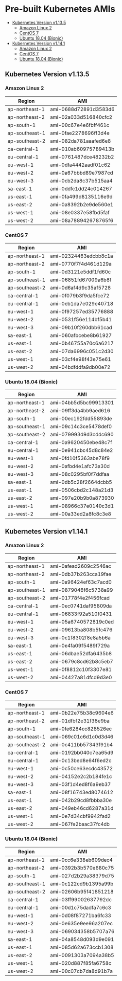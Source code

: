 # Pre-built Kubernetes AMIs  <!-- omit in toc -->

<!-- Below is generated using VSCode yzhang.markdown-all-in-one >

<!-- TOC -->

- [Kubernetes Version v1.13.5](#kubernetes-version-v1135)
  - [Amazon Linux 2](#amazon-linux-2)
  - [CentOS 7](#centos-7)
  - [Ubuntu 18.04 (Bionic)](#ubuntu-1804-bionic)
- [Kubernetes Version v1.14.1](#kubernetes-version-v1141)
  - [Amazon Linux 2](#amazon-linux-2-1)
  - [CentOS 7](#centos-7-1)
  - [Ubuntu 18.04 (Bionic)](#ubuntu-1804-bionic-1)

<!-- TOC -->

## Kubernetes Version v1.13.5

### Amazon Linux 2

| Region         | AMI                   |
| -------------- | --------------------- |
| ap-northeast-1 | ami-0688d72891d3583d6 |
| ap-northeast-2 | ami-02a033d516840cfc2 |
| ap-south-1     | ami-00c67e4e6fbff461c |
| ap-southeast-1 | ami-0fae2278696ff3d4e |
| ap-southeast-2 | ami-082da781aaafed6e8 |
| ca-central-1   | ami-010ab60975789413b |
| eu-central-1   | ami-0761487dce48232b2 |
| eu-west-1      | ami-0dfa4442aadf01c62 |
| eu-west-2      | ami-0a67bbbd89e7987cd |
| eu-west-3      | ami-0cb2da8c37b515aa4 |
| sa-east-1      | ami-0ddfc1dd24c014267 |
| us-east-1      | ami-0fa499d8135116e9d |
| us-east-2      | ami-0a8392b2e9de560e1 |
| us-west-1      | ami-08e0337e58fbd5faf |
| us-west-2      | ami-08a788942678765f6 |

### CentOS 7

| Region         | AMI                   |
| -------------- | --------------------- |
| ap-northeast-1 | ami-02324463edcbb8c1a |
| ap-northeast-2 | ami-0770f7f4d461d129a |
| ap-south-1     | ami-0d3121e5ddf1fd60c |
| ap-southeast-1 | ami-06851fd67009a6b8f |
| ap-southeast-2 | ami-0d6af4d9c35af5728 |
| ca-central-1   | ami-0f079b3f9da5fce72 |
| eu-central-1   | ami-0eb1da7e029e40718 |
| eu-west-1      | ami-0f97257ed35776888 |
| eu-west-2      | ami-0531f56e114bf5b41 |
| eu-west-3      | ami-09b10f260dbb61cad |
| sa-east-1      | ami-060afbcebe8b61927 |
| us-east-1      | ami-0b46755a70c6a6217 |
| us-east-2      | ami-07da6996c051c2d30 |
| us-west-1      | ami-03cf4e98f43e75e61 |
| us-west-2      | ami-04bdfddfa9db00e72 |

### Ubuntu 18.04 (Bionic)

| Region         | AMI                   |
| -------------- | --------------------- |
| ap-northeast-1 | ami-04bb5d5bc99913301 |
| ap-northeast-2 | ami-09ff3da4bb9aed616 |
| ap-south-1     | ami-00ec192fdd55893de |
| ap-southeast-1 | ami-09c14c3ce5478def0 |
| ap-southeast-2 | ami-079993d9d3cddc690 |
| ca-central-1   | ami-0a9620450ebe48c7f |
| eu-central-1   | ami-0e941cbc45d8c84e2 |
| eu-west-1      | ami-0fd10f5363abe78f9 |
| eu-west-2      | ami-0afbd4e1afc73a30d |
| eu-west-3      | ami-08c0295bf0f7ddfaa |
| sa-east-1      | ami-0db5c28f2664dcbb5 |
| us-east-1      | ami-0506cbd2c148a21d3 |
| us-east-2      | ami-097e20b9b0a873930 |
| us-west-1      | ami-08966c37e0140c3d1 |
| us-west-2      | ami-00a33ed2a8fc8c3e8 |

## Kubernetes Version v1.14.1

### Amazon Linux 2

| Region         | AMI                   |
| -------------- | --------------------- |
| ap-northeast-1 | ami-0afead2609c2546ac |
| ap-northeast-2 | ami-0db37b263cca19fae |
| ap-south-1     | ami-0a96424ef63c7acd0 |
| ap-southeast-1 | ami-0879046f6c5738a99 |
| ap-southeast-2 | ami-01778f4e2f456fcad |
| ca-central-1   | ami-0ec0741daf95809da |
| eu-central-1   | ami-06833f92a510f0431 |
| eu-west-1      | ami-05a6740572819c0ed |
| eu-west-2      | ami-09613ba808b5fc476 |
| eu-west-3      | ami-0c1f8302f8e8a5b6a |
| sa-east-1      | ami-0e4fa09f5489f729a |
| us-east-1      | ami-06dbae52dfa6435b8 |
| us-east-2      | ami-0679c8cd62b8c5eb7 |
| us-west-1      | ami-0f8812c10f3307e81 |
| us-west-2      | ami-04427a81dfcd9d3e0 |

### CentOS 7

| Region         | AMI                   |
| -------------- | --------------------- |
| ap-northeast-1 | ami-0b22e75b38c9604e6 |
| ap-northeast-2 | ami-01dfbf2e31f38e9ba |
| ap-south-1     | ami-0fe6284cc828526ec |
| ap-southeast-1 | ami-069c01c6d1c0d3d46 |
| ap-southeast-2 | ami-0c411bb57343f91b4 |
| ca-central-1   | ami-0192bb040c7ea65d9 |
| eu-central-1   | ami-0c13bed8e64f6ed2c |
| eu-west-1      | ami-0c50ce63ecdc43572 |
| eu-west-2      | ami-04152e2c2b184fe1c |
| eu-west-3      | ami-03f1d4ed8f6a9eb37 |
| sa-east-1      | ami-08f16743ed8074612 |
| us-east-1      | ami-042b29cd8fbbba30e |
| us-east-2      | ami-049eb46cd6287a31d |
| us-west-1      | ami-0e7d34cbf9942fad2 |
| us-west-2      | ami-067fe2baac37fc4db |

### Ubuntu 18.04 (Bionic)

| Region         | AMI                   |
| -------------- | --------------------- |
| ap-northeast-1 | ami-0cc6e338eb609dec4 |
| ap-northeast-2 | ami-0392b3b570e680c75 |
| ap-south-1     | ami-027d2b29a38379d75 |
| ap-southeast-1 | ami-0c122cd9b1395a99b |
| ap-southeast-2 | ami-02606b95f41851218 |
| ca-central-1   | ami-03ff99002637792dc |
| eu-central-1   | ami-00d1c75dadfa7c6c3 |
| eu-west-1      | ami-0d08f87271ba6fc33 |
| eu-west-2      | ami-0e635e9ee96a207ec |
| eu-west-3      | ami-069034358b5707a76 |
| sa-east-1      | ami-04a8548d093d9e091 |
| us-east-1      | ami-085d62a673ccb1308 |
| us-east-2      | ami-0091303a7094a38b5 |
| us-west-1      | ami-020d887f85fa6758c |
| us-west-2      | ami-00c07cb7da8d91b7a |